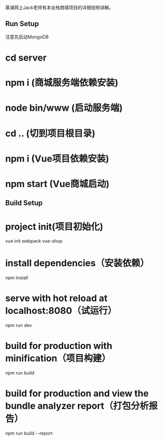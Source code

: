 慕课网上Jack老师有本全栈商城项目的详细视频讲解。

## Run Setup
注意先启动MongoDB
# cd server
# npm i (商城服务端依赖安装)
# node bin/www (启动服务端)

# cd .. (切到项目根目录)
# npm i (Vue项目依赖安装)
# npm start (Vue商城启动)

## Build Setup
# project init(项目初始化)
vue init webpack vue-shop

# install dependencies（安装依赖）
npm install

# serve with hot reload at localhost:8080（试运行）
npm run dev

# build for production with minification（项目构建）
npm run build

# build for production and view the bundle analyzer report（打包分析报告）
npm run build --report
